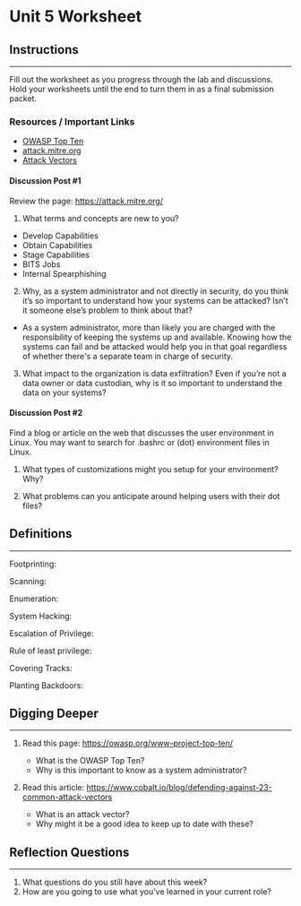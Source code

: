 # Unit 5 Worksheet

## Instructions

---

Fill out the worksheet as you progress through the lab and discussions.
Hold your worksheets until the end to turn them in as a final submission packet.

### Resources / Important Links

- [OWASP Top Ten](https://owasp.org/www-project-top-ten/)
- [attack.mitre.org](https://attack.mitre.org/)
- [Attack Vectors](https://www.cobalt.io/blog/defending-against-23-common-attack-vectors)

#### Discussion Post #1

Review the page: <https://attack.mitre.org/>

1. What terms and concepts are new to you?
- Develop Capabilities
- Obtain Capabilities
- Stage Capabilities
- BITS Jobs
- Internal Spearphishing

2. Why, as a system administrator and not directly in security, do you think it’s so important to understand how your systems can be attacked? Isn’t it someone else’s problem to think about that?
- As a system administrator, more than likely you are charged with the responsibility of keeping the systems up and available. Knowing how the systems can fail and be attacked would help you in that goal regardless of whether there's a separate team in charge of security.

3. What impact to the organization is data exfiltration? Even if you’re not a data owner or data custodian, why is it so important to understand the data on your systems?

#### Discussion Post #2

Find a blog or article on the web that discusses the user environment in Linux. You may want to search for .bashrc or (dot) environment files in Linux.

1. What types of customizations might you setup for your environment? Why?

2. What problems can you anticipate around helping users with their dot files?

## Definitions

---

Footprinting:

Scanning:

Enumeration:

System Hacking:

Escalation of Privilege:

Rule of least privilege:

Covering Tracks:

Planting Backdoors:

## Digging Deeper

---

1. Read this page: https://owasp.org/www-project-top-ten/

   - What is the OWASP Top Ten?
   - Why is this important to know as a system administrator?

2. Read this article: https://www.cobalt.io/blog/defending-against-23-common-attack-vectors
   - What is an attack vector?
   - Why might it be a good idea to keep up to date with these?

## Reflection Questions

---

1. What questions do you still have about this week?
2. How are you going to use what you’ve learned in your current role?
